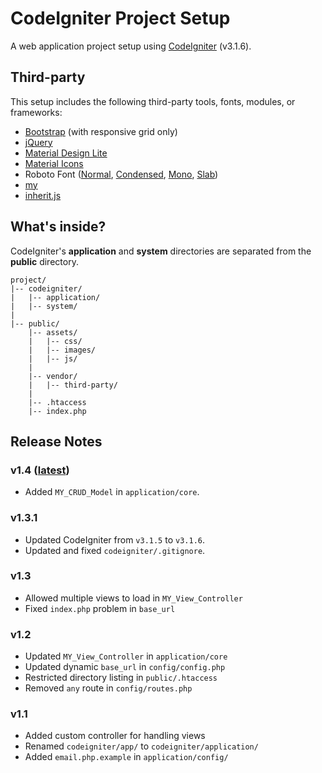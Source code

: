 # CodeIgniter Project Setup
A web application project setup using [CodeIgniter](https://codeigniter.com/) (v3.1.6).

## Third-party
This setup includes the following third-party tools, fonts, modules, or frameworks:
- [Bootstrap](https://getbootstrap.com/docs/3.3/) (with responsive grid only)
- [jQuery](https://jquery.com/)
- [Material Design Lite](https://getmdl.io/)
- [Material Icons](https://material.io/icons/)
- Roboto Font ([Normal](https://fonts.google.com/specimen/Roboto), [Condensed](https://fonts.google.com/specimen/Roboto+Condensed), [Mono](https://fonts.google.com/specimen/Roboto+Mono), [Slab](https://fonts.google.com/specimen/Roboto+Slab))
- [my](https://github.com/Arnesfield/project-my)
- [inherit.js](https://github.com/Arnesfield/inherit.js)

## What's inside?
CodeIgniter's **application** and **system** directories are separated from the **public** directory.

```
project/
|-- codeigniter/
|   |-- application/
|   |-- system/
|
|-- public/
    |-- assets/
    |   |-- css/
    |   |-- images/
    |   |-- js/
    |
    |-- vendor/
    |   |-- third-party/
    |
    |-- .htaccess
    |-- index.php
```

## Release Notes
### v1.4 ([latest](https://github.com/Arnesfield/ci-setup/releases/latest))
- Added `MY_CRUD_Model` in `application/core`.

### v1.3.1
- Updated CodeIgniter from `v3.1.5` to `v3.1.6`.
- Updated and fixed `codeigniter/.gitignore`.

### v1.3
- Allowed multiple views to load in `MY_View_Controller`
- Fixed `index.php` problem in `base_url`

### v1.2
- Updated `MY_View_Controller` in `application/core`
- Updated dynamic `base_url` in `config/config.php`
- Restricted directory listing in `public/.htaccess`
- Removed `any` route in `config/routes.php`

### v1.1
- Added custom controller for handling views
- Renamed `codeigniter/app/` to `codeigniter/application/`
- Added `email.php.example` in `application/config/`